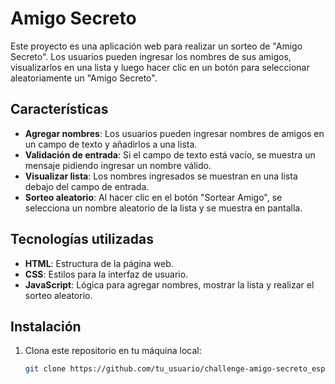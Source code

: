 # Amigo Secreto

Este proyecto es una aplicación web para realizar un sorteo de "Amigo Secreto". Los usuarios pueden ingresar los nombres de sus amigos, visualizarlos en una lista y luego hacer clic en un botón para seleccionar aleatoriamente un "Amigo Secreto".

## Características

- **Agregar nombres**: Los usuarios pueden ingresar nombres de amigos en un campo de texto y añadirlos a una lista.
- **Validación de entrada**: Si el campo de texto está vacío, se muestra un mensaje pidiendo ingresar un nombre válido.
- **Visualizar lista**: Los nombres ingresados se muestran en una lista debajo del campo de entrada.
- **Sorteo aleatorio**: Al hacer clic en el botón "Sortear Amigo", se selecciona un nombre aleatorio de la lista y se muestra en pantalla.

## Tecnologías utilizadas

- **HTML**: Estructura de la página web.
- **CSS**: Estilos para la interfaz de usuario.
- **JavaScript**: Lógica para agregar nombres, mostrar la lista y realizar el sorteo aleatorio.
  
## Instalación

1. Clona este repositorio en tu máquina local:

   ```bash
   git clone https://github.com/tu_usuario/challenge-amigo-secreto_esp-main.git
